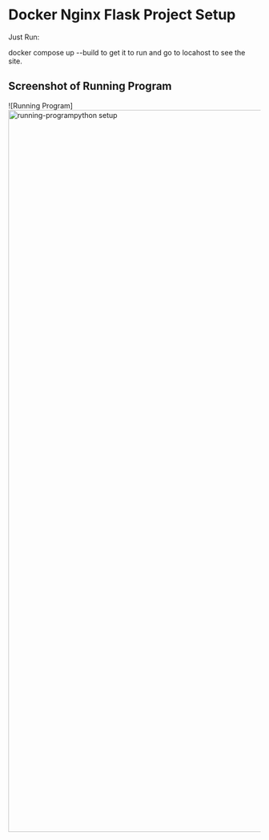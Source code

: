# Docker Nginx Flask Project Setup

Just Run:

docker compose up --build to get it to run and go to locahost to see the site.

## Screenshot of Running Program

![Running Program]<img width="1440" alt="running-programpython setup" src="https://user-images.githubusercontent.com/94942322/154163054-1bfc0c7a-e8df-402a-877d-3daccccd6fe9.png">
